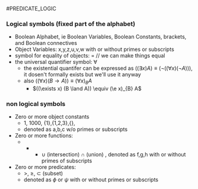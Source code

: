 #PREDICATE_LOGIC 
### Logical symbols (fixed part of the alphabet)
- Boolean Alphabet, ie Boolean Variables, Boolean Constants, brackets, and Boolean connectives
- Object Variables: x,y,z,u,v,w with or without primes or subscripts
- symbol for equality of objects: = // we can make things equal
- the universal quantifier symbol: $\forall$ 
	- the existential quantifer can be expressed as $((\exists x) A) \equiv (\neg((\forall x)(\neg A)))$, it dosen't formally exists but we'll use it anyway
	- also $((\forall x) (B \rightarrow A)) \equiv (\forall x)_{B} A$ 
		-  $((\exists x) (B \land A)) \equiv (\e x)_{B} A$ 

### non logical symbols
- Zero or more object constants 
	- 1, 1000, {1},{1,2,3},{}, 
	- denoted as a,b,c w/o primes or subscripts
- Zero or more functions: 
	+ + - $\cup$ (intersection) $\cap$ (union) , denoted as f,g,h with or without primes of subscripts 
- Zero or more predicates: 
	- $>$, $\ge$, $\subset$ (subset)   
	- denoted as $\phi$ or $\psi$ with or without primes or subscripts 
